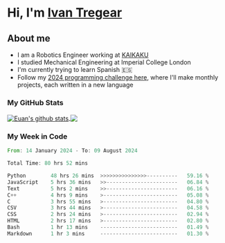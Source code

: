 # Hi, I'm [Ivan Tregear](https://www.linkedin.com/in/ivantregear/)

## About me

* I am a Robotics Engineer working at [KAIKAKU](https://github.com/KAIKAKU-AI)
* I studied Mechanical Engineering at Imperial College London
* I'm currently trying to learn Spanish :es:
* Follow my [2024 programming challenge here](https://github.com/ITregear?tab=repositories), where I'll make monthly projects, each written in a new language


### My GitHub Stats

<a href="#my-github-stats">
  <img align="center" src="https://github-readme-stats.vercel.app/api?username=itregear&count_private=true&show_icons=true&include_all_commits=true&theme=material-palenight" alt="Euan's github stats" />
</a>

<a href="#my-github-stats">
  <img align="center" src="https://github-readme-stats.vercel.app/api/top-langs/?username=itregear&layout=compact&theme=material-palenight" />
</a>

### My Week in Code
<!--START_SECTION:waka-->

```rust
From: 14 January 2024 - To: 09 August 2024

Total Time: 80 hrs 52 mins

Python        48 hrs 26 mins  >>>>>>>>>>>>>>>----------   59.16 %
JavaScript    5 hrs 36 mins   >>-----------------------   06.84 %
Text          5 hrs 2 mins    >>-----------------------   06.16 %
C++           4 hrs 9 mins    >------------------------   05.08 %
C             3 hrs 55 mins   >------------------------   04.80 %
CSV           3 hrs 44 mins   >------------------------   04.58 %
CSS           2 hrs 24 mins   >------------------------   02.94 %
HTML          2 hrs 17 mins   >------------------------   02.80 %
Bash          1 hr 13 mins    -------------------------   01.49 %
Markdown      1 hr 3 mins     -------------------------   01.30 %
```

<!--END_SECTION:waka-->
